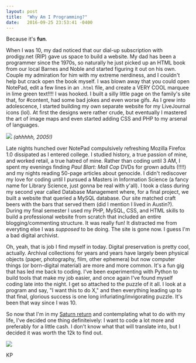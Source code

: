 ```yaml
---
layout: post
title:  "Why Am I Programming?"
date:   2016-09-25 23:53:41 -0400
---
```


Because it's **fun**. 

When I was 10, my dad noticed that our dial-up subscription with prodigy.net (RIP) gave us space to build a website. My dad has been a programmer since the 1970s, so naturally he just picked up an HTML book from our local Barnes and Noble and started figuring it out on his own. Couple my admiration for him with my extreme nerdiness, and I couldn't help but crack open the book myself. I was blown away that you could open NotePad, edit a few lines in an `.html` file, and create a VERY COOL marquee in lime green text!!!! I was hooked. I built a silly little page on the family's site that, for #content, had some bad jokes and even worse gifs. As I grew into adolescence, I started building my own separate website for my LiveJournal icons (lol). At first the designs were rather crude, but eventually I mastered the art of image maps and even started adding CSS and PHP to my arsenal of languages. 

![](https://68.media.tumblr.com/e2ee8ae0f07bbd38b57ba91a4549bffe/tumblr_oe3cy3iFtI1v7v1pbo1_1280.jpg)
*(ahhhhh, 2005!)*

Late nights hunched over NotePad compulsively refreshing Mozilla Firefox 1.0 dissipated as I entered college. I studied history, a true passion of mine, and worked retail, a true hatred of mine. Rather than coding until 3 AM, I spent my evenings finding *Paul Blart: Mall Cop* DVDs for grown adults (!!!!) and my nights reading 50-page articles about genocide. I didn't rediscover my love for coding until I pursued a Masters in Information Science (a fancy name for Library Science, just gonna be real with y'all). I took a class during my second year called Database Management where, for a final project, we built a website that queried a MySQL database. Our site matched craft beers with the bars that served them (did I mention I lived in Austin?). During my final semester I used my PHP, MySQL, CSS, and HTML skills to build a professional website from scratch that included an entire blogging/commenting structure. It was really fun! It distracted me from everyting else I was *supposed* to be doing. The site is gone now. I guess I'm a bad digital archivist. 

Oh, yeah, that is job I find myself in today. Digital preservation is pretty cool, actually. Archival collections for years and years have largely been physical objects (paper, photography, film, other ephemera) but now computer things (or born-digital material) are more and more common. It's a fun gig that has led me back to coding. I've been experimenting with Python to build tools that make my job easier, and once again I've found myself coding late into the night. I get so attached to the puzzle of it all. I look at a program and say, "I want this to do X," and then everything leading up to that final, glorious success is one long infuriating/invigorating puzzle. It's been that way since I was 10. 

So now that I'm in my [Saturn return](https://en.wikipedia.org/wiki/Saturn_return) and contemplating what to do with my life, I've decided one thing definiteively: I want to code a lot more and preferably for a little cash. I don't know what that will translate into, but I decided it was worth the 12k to find out.

![](https://media.giphy.com/media/nk12xotFCd0Na/giphy.gif)

KP
